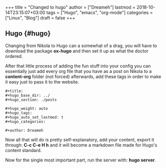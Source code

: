 +++
title = "Changed to hugo"
author = ["Dreameh"]
lastmod = 2018-10-14T23:15:07+03:00
tags = ["Hugo", "emacs", "org-mode"]
categories = ["Linux", "Blog"]
draft = false
+++

## Hugo {#hugo}

Changing from Nikola to Hugo can a somewhat of a drag, you will have to
download the package **ox-hugo** and then set it up as what the doctor ordered.

After that little process of adding the fun stuff into your config you can essentially just
add every org file that you have as a post on Nikola to a **content-org** folder (not forced)
afterwards, add these tags in order to make it easy just to pass it to the website.

```
#+title:
#+hugo_base_dir: ../
#+hugo_section: ./posts

#+hugo_weight: auto
#+hugo_tags:
#+hugo_auto_set_lastmod: t
#+hugo_categories:

#+author: Dreameh
```

Now all that will do is pretty self-explanatory, add your content, export it through:
**C-c C-e H h** and it will become a markdown file made for Hugo's content standard.

Now for the single most important part, run the server with: **hugo server**.
